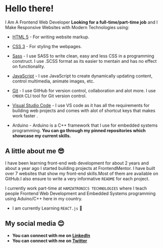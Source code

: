 # Hello there!

I Am A Frontend Web Developer **Looking for a full-time/part-time job** and I Make Responsive Websites with Modern Technologies using:

- [HTML 5](https://developer.mozilla.org/en-US/docs/Web/html) - For writing website markup.

- [CSS 3](https://developer.mozilla.org/en-US/docs/Web/css) - For styling the webpages.

- [Sass](https://sass-lang.com/) - I use SASS to write clean, easy and less CSS in a programming construct. I use .SCSS format as its easier to mentain and has no effect on functionality.

- [JavaScript](https://developer.mozilla.org/en-US/docs/Web/javascript) - I use JavaScript to create dynamically updating content, control multimedia, animate images, etc.

- [Git](https://git-scm.com/) - I use GitHub for version control, collaboration and alot more. I use `CMDER` CLI tool for Git version control.

- [Visual Studio Code](https://code.visualstudio.com/) - I use VS code as it has all the requirements for building web projects and comes with alot of shortcut keys that makes work faster .

- Arduino - Arduino is a C++ framework that I use for embedded systems programming.
**You can go through my pinned repositories which showcase my current skills.**

<!-- ![Frontend developer, EngineerHamziey.](./images/banner.jpg) -->

## A little about me :sunglasses:

I have been learning front-end web development for about 2 years and about a year ago I started building projects at FrontendMentor. I have built over 7 websites that show my front-end skills.Most of them are available on GitHub.I also ensure to write a very informative `README` for each project.

I currently work part-time at `HAMZATRONICS TECHNOLOGIES` where I teach people Frontend Web Development and Embedded Systems programming using Aduino/C++ here in my country.

- I am currently Learning `REACT.js` :muscle:


<!-- ## Accomplishments :trophy: -->

## My social media :blush:

- **You can connect with me on [LinkedIn](https://www.linkedin.com/in/hamzat-lawal-a88404239)**
- **You can connect with me on [Twitter](https://twitter.com/EngineerHamziey)**
